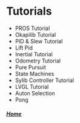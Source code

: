 # Tutorials
- PROS Tutorial
- Okapilib Tutorial
- PID & Slew Tutorial
- Lift Pid
- Inertial Tutorial
- Odometry Tutorial
- Pure Pursuit
- State Machines
- Sylib Controller Tutorial
- LVGL Tutorial
- Auton Selection
- Pong

##### [Home](https://alxsz12.github.io/) 
